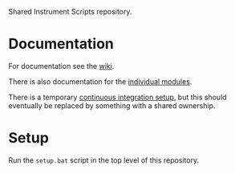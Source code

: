 Shared Instrument Scripts repository.

# Documentation

For documentation see the [wiki](https://github.com/ISISNeutronMuon/InstrumentScripts/wiki).

There is also documentation for the [individual modules](https://instrumentscripts.readthedocs.io/en/scan-sans/index.html).

There is a temporary [continuous integration setup](https://travis-ci.org/rprospero/InstrumentScripts), but this should eventually be replaced by something with a shared ownership.

# Setup

Run the `setup.bat` script in the top level of this repository.
